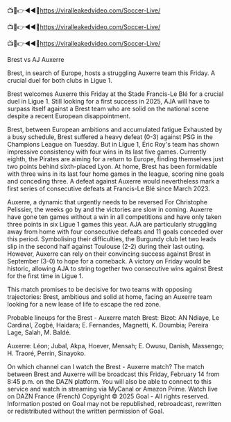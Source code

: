 📺📱👉◄◄🔴https://viralleakedvideo.com/Soccer-Live/

📺📱👉◄◄🔴https://viralleakedvideo.com/Soccer-Live/

📺📱👉◄◄🔴https://viralleakedvideo.com/Soccer-Live/


Brest vs AJ Auxerre

Brest, in search of Europe, hosts a struggling Auxerre team this Friday. A crucial duel for both clubs in Ligue 1.

Brest welcomes Auxerre this Friday at the Stade Francis-Le Blé for a crucial duel in Ligue 1. Still looking for a first success in 2025, AJA will have to surpass itself against a Brest team who are solid on the national scene despite a recent European disappointment.

Brest, between European ambitions and accumulated fatigue
Exhausted by a busy schedule, Brest suffered a heavy defeat (0-3) against PSG in the Champions League on Tuesday. But in Ligue 1, Éric Roy's team has shown impressive consistency with four wins in its last five games. Currently eighth, the Pirates are aiming for a return to Europe, finding themselves just two points behind sixth-placed Lyon. At home, Brest has been formidable with three wins in its last four home games in the league, scoring nine goals and conceding three. A defeat against Auxerre would nevertheless mark a first series of consecutive defeats at Francis-Le Blé since March 2023.

Auxerre, a dynamic that urgently needs to be reversed
For Christophe Pelissier, the weeks go by and the victories are slow in coming. Auxerre have gone ten games without a win in all competitions and have only taken three points in six Ligue 1 games this year. AJA are particularly struggling away from home with four consecutive defeats and 11 goals conceded over this period. Symbolising their difficulties, the Burgundy club let two leads slip in the second half against Toulouse (2-2) during their last outing. However, Auxerre can rely on their convincing success against Brest in September (3-0) to hope for a comeback. A victory on Friday would be historic, allowing AJA to string together two consecutive wins against Brest for the first time in Ligue 1.

This match promises to be decisive for two teams with opposing trajectories: Brest, ambitious and solid at home, facing an Auxerre team looking for a new lease of life to escape the red zone.


Probable lineups for the Brest - Auxerre match
Brest: Bizot: AN Ndiaye, Le Cardinal, Zogbé, Haidara; E. Fernandes, Magnetti, K. Doumbia; Pereira Lage, Salah, M. Baldé.

Auxerre: Léon; Jubal, Akpa, Hoever, Mensah; E. Owusu, Danish, Massengo; H. Traoré, Perrin, Sinayoko.

On which channel can I watch the Brest - Auxerre match?
The match between Brest and Auxerre will be broadcast this Friday, February 14 from 8:45 p.m. on the DAZN platform. You will also be able to connect to this service and watch in streaming via MyCanal or Amazon Prime.
Watch live on DAZN
France (French)
Copyright © 2025 Goal - All rights reserved. Information posted on Goal may not be republished, rebroadcast, rewritten or redistributed without the written permission of Goal.
